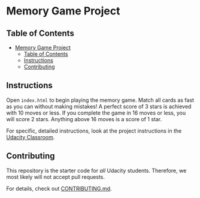 # Memory Game Project

## Table of Contents

- [Memory Game Project](#Memory-Game-Project)
  - [Table of Contents](#Table-of-Contents)
  - [Instructions](#Instructions)
  - [Contributing](#Contributing)

## Instructions

Open `index.html` to begin playing the memory game. Match all cards as fast as you can without making mistakes! A perfect score of 3 stars is achieved with 10 moves or less. If you complete the game in 16 moves or less, you will score 2 stars. Anything above 16 moves is a score of 1 star.

For specific, detailed instructions, look at the project instructions in the [Udacity Classroom](https://classroom.udacity.com/me).

## Contributing

This repository is the starter code for _all_ Udacity students. Therefore, we most likely will not accept pull requests.

For details, check out [CONTRIBUTING.md](CONTRIBUTING.md).
